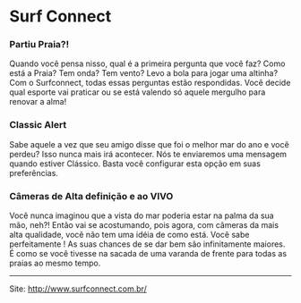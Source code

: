 # Surf Connect

### Partiu Praia?!

Quando você pensa nisso, qual é a primeira pergunta que você faz? Como está a Praia? Tem onda? Tem vento? Levo a bola para jogar uma altinha? Com o Surfconnect, todas essas perguntas estão respondidas. Você decide qual esporte vai praticar ou se está valendo só aquele mergulho para renovar a alma!

### Classic Alert

Sabe aquele a vez que seu amigo disse que foi o melhor mar do ano e você perdeu? Isso nunca mais irá acontecer. Nós te enviaremos uma mensagem quando estiver Clássico. Basta você configurar esta opção em suas preferências.

### Câmeras de Alta definição e ao VIVO

Você nunca imaginou que a vista do mar poderia estar na palma da sua mão, neh?! Então vai se acostumando, pois agora, com câmeras da mais alta qualidade, você não tem uma idéia de como está. Você sabe perfeitamente ! As suas chances de se dar bem são infinitamente maiores. É como se você tivesse na sacada de uma varanda de frente para todas as praias ao mesmo tempo.

---

Site: http://www.surfconnect.com.br/
